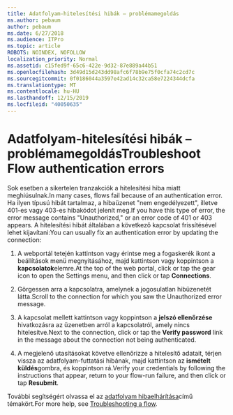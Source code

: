 ```yaml
---
title: Adatfolyam-hitelesítési hibák – problémamegoldás
ms.author: pebaum
author: pebaum
ms.date: 6/27/2018
ms.audience: ITPro
ms.topic: article
ROBOTS: NOINDEX, NOFOLLOW
localization_priority: Normal
ms.assetid: c15fed9f-65c6-422e-9d32-87e889a44b51
ms.openlocfilehash: 3d49d15d243dd98afc6f78b9e75f0cfa74c2cd7c
ms.sourcegitcommit: 0f0186044a3597e42ad14c32ca58e7224344dcfa
ms.translationtype: MT
ms.contentlocale: hu-HU
ms.lasthandoff: 12/15/2019
ms.locfileid: "40050635"
---
```

# <a name="troubleshoot-flow-authentication-errors"></a><span data-ttu-id="bbd3f-102">Adatfolyam-hitelesítési hibák – problémamegoldás</span><span class="sxs-lookup"><span data-stu-id="bbd3f-102">Troubleshoot Flow authentication errors</span></span>

<span data-ttu-id="bbd3f-103">Sok esetben a sikertelen tranzakciók a hitelesítési hiba miatt meghiúsulnak.</span><span class="sxs-lookup"><span data-stu-id="bbd3f-103">In many cases, flows fail because of an authentication error.</span></span> <span data-ttu-id="bbd3f-104">Ha ilyen típusú hibát tartalmaz, a hibaüzenet "nem engedélyezett", illetve 401-es vagy 403-es hibakódot jelenít meg.</span><span class="sxs-lookup"><span data-stu-id="bbd3f-104">If you have this type of error, the error message contains "Unauthorized," or an error code of 401 or 403 appears.</span></span> <span data-ttu-id="bbd3f-105">A hitelesítési hibát általában a következő kapcsolat frissítésével lehet kijavítani:</span><span class="sxs-lookup"><span data-stu-id="bbd3f-105">You can usually fix an authentication error by updating the connection:</span></span>
  
1. <span data-ttu-id="bbd3f-106">A webportál tetején kattintson vagy érintse meg a fogaskerék ikont a beállítások menü megnyitásához, majd kattintson vagy koppintson a **kapcsolatok**elemre.</span><span class="sxs-lookup"><span data-stu-id="bbd3f-106">At the top of the web portal, click or tap the gear icon to open the Settings menu, and then click or tap **Connections**.</span></span>
    
2. <span data-ttu-id="bbd3f-107">Görgessen arra a kapcsolatra, amelynek a jogosulatlan hibüzenetét látta.</span><span class="sxs-lookup"><span data-stu-id="bbd3f-107">Scroll to the connection for which you saw the Unauthorized error message.</span></span>
    
3. <span data-ttu-id="bbd3f-108">A kapcsolat mellett kattintson vagy koppintson a **jelszó ellenőrzése** hivatkozásra az üzenetben arról a kapcsolatról, amely nincs hitelesítve.</span><span class="sxs-lookup"><span data-stu-id="bbd3f-108">Next to the connection, click or tap the **Verify password** link in the message about the connection not being authenticated.</span></span> 
    
4. <span data-ttu-id="bbd3f-109">A megjelenő utasításokat követve ellenőrizze a hitelesítő adatait, térjen vissza az adatfolyam-futtatási hibának, majd kattintson az **ismételt küldés**gombra, és koppintson rá.</span><span class="sxs-lookup"><span data-stu-id="bbd3f-109">Verify your credentials by following the instructions that appear, return to your flow-run failure, and then click or tap **Resubmit**.</span></span>
    
<span data-ttu-id="bbd3f-110">További segítségért olvassa el az [adatfolyam hibaelhárítása](https://go.microsoft.com/fwlink/?linkid=872110)című témakört.</span><span class="sxs-lookup"><span data-stu-id="bbd3f-110">For more help, see [Troubleshooting a flow](https://go.microsoft.com/fwlink/?linkid=872110).</span></span>
  

